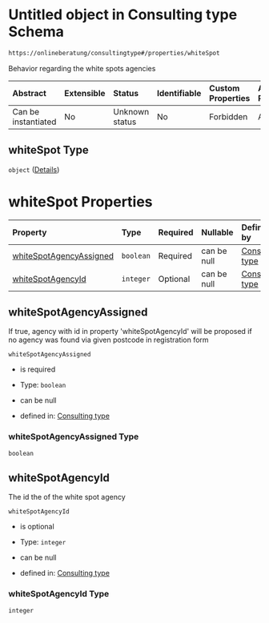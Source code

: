 # Untitled object in Consulting type Schema

```txt
https://onlineberatung/consultingtype#/properties/whiteSpot
```

Behavior regarding the white spots agencies

| Abstract            | Extensible | Status         | Identifiable | Custom Properties | Additional Properties | Access Restrictions | Defined In                                                           |
| :------------------ | :--------- | :------------- | :----------- | :---------------- | :-------------------- | :------------------ | :------------------------------------------------------------------- |
| Can be instantiated | No         | Unknown status | No           | Forbidden         | Allowed               | none                | [consulting-type.json*](consulting-type.json "open original schema") |

## whiteSpot Type

`object` ([Details](consulting-type-properties-whitespot.md))

# whiteSpot Properties

| Property                                            | Type      | Required | Nullable    | Defined by                                                                                                                                                                                     |
| :-------------------------------------------------- | :-------- | :------- | :---------- | :--------------------------------------------------------------------------------------------------------------------------------------------------------------------------------------------- |
| [whiteSpotAgencyAssigned](#whitespotagencyassigned) | `boolean` | Required | can be null | [Consulting type](consulting-type-properties-whitespot-properties-whitespotagencyassigned.md "https://onlineberatung/consultingtype#/properties/whiteSpot/properties/whiteSpotAgencyAssigned") |
| [whiteSpotAgencyId](#whitespotagencyid)             | `integer` | Optional | can be null | [Consulting type](consulting-type-properties-whitespot-properties-whitespotagencyid.md "https://onlineberatung/consultingtype#/properties/whiteSpot/properties/whiteSpotAgencyId")             |

## whiteSpotAgencyAssigned

If true, agency with id in property 'whiteSpotAgencyId' will be proposed if no agency was found via given postcode in registration form

`whiteSpotAgencyAssigned`

*   is required

*   Type: `boolean`

*   can be null

*   defined in: [Consulting type](consulting-type-properties-whitespot-properties-whitespotagencyassigned.md "https://onlineberatung/consultingtype#/properties/whiteSpot/properties/whiteSpotAgencyAssigned")

### whiteSpotAgencyAssigned Type

`boolean`

## whiteSpotAgencyId

The id the of the white spot agency

`whiteSpotAgencyId`

*   is optional

*   Type: `integer`

*   can be null

*   defined in: [Consulting type](consulting-type-properties-whitespot-properties-whitespotagencyid.md "https://onlineberatung/consultingtype#/properties/whiteSpot/properties/whiteSpotAgencyId")

### whiteSpotAgencyId Type

`integer`
